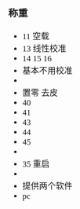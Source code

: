 <span  style="font-family: Simsun,serif; font-size: 17px; ">

### 称重

- 11 空载
- 13 线性校准
- 14 15 16
- 基本不用校准
-
- 置零 去皮
- 40
- 41
- 43
- 44
- 45
-
- 35 重启
-
- 提供两个软件
- pc

</span>